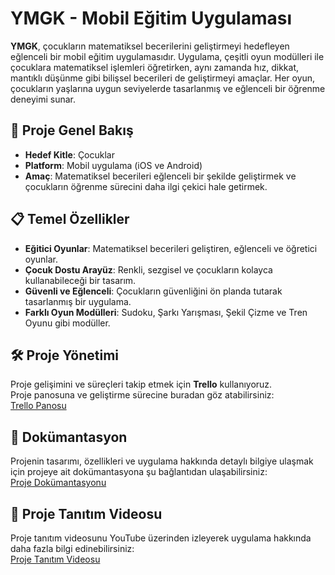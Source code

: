 # YMGK - Mobil Eğitim Uygulaması

**YMGK**, çocukların matematiksel becerilerini geliştirmeyi hedefleyen eğlenceli bir mobil eğitim uygulamasıdır. Uygulama, çeşitli oyun modülleri ile çocuklara matematiksel işlemleri öğretirken, aynı zamanda hız, dikkat, mantıklı düşünme gibi bilişsel becerileri de geliştirmeyi amaçlar. Her oyun, çocukların yaşlarına uygun seviyelerde tasarlanmış ve eğlenceli bir öğrenme deneyimi sunar.

## 🚀 Proje Genel Bakış

- **Hedef Kitle**: Çocuklar
- **Platform**: Mobil uygulama (iOS ve Android)
- **Amaç**: Matematiksel becerileri eğlenceli bir şekilde geliştirmek ve çocukların öğrenme sürecini daha ilgi çekici hale getirmek.

## 📋 Temel Özellikler

- **Eğitici Oyunlar**: Matematiksel becerileri geliştiren, eğlenceli ve öğretici oyunlar.
- **Çocuk Dostu Arayüz**: Renkli, sezgisel ve çocukların kolayca kullanabileceği bir tasarım.
- **Güvenli ve Eğlenceli**: Çocukların güvenliğini ön planda tutarak tasarlanmış bir uygulama.
- **Farklı Oyun Modülleri**: Sudoku, Şarkı Yarışması, Şekil Çizme ve Tren Oyunu gibi modüller.

## 🛠 Proje Yönetimi

Proje gelişimini ve süreçleri takip etmek için **Trello** kullanıyoruz.  
Proje panosuna ve geliştirme sürecine buradan göz atabilirsiniz:  
[Trello Panosu](https://trello.com/b/0OzTegNJ/ymgk)

## 📄 Dokümantasyon

Projenin tasarımı, özellikleri ve uygulama hakkında detaylı bilgiye ulaşmak için projeye ait dokümantasyona şu bağlantıdan ulaşabilirsiniz:  
[Proje Dokümantasyonu](https://github.com/yildizaltiparmak/AR/blob/main/Y%C4%B1ld%C4%B1z_Alt%C4%B1parmak_210542014_Raporlama.pdf)

## 🎥 Proje Tanıtım Videosu

Proje tanıtım videosunu YouTube üzerinden izleyerek uygulama hakkında daha fazla bilgi edinebilirsiniz:  
[Proje Tanıtım Videosu](#)


